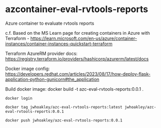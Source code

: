 # azcontainer-eval-rvtools-reports
Azure container to evaluate rvtools reports

c.f. Based on the MS Learn page for creating containers in Azure with Terraform - https://learn.microsoft.com/en-us/azure/container-instances/container-instances-quickstart-terraform

Terraform AzureRM provider docs:
https://registry.terraform.io/providers/hashicorp/azurerm/latest/docs

Docker image config:
https://developers.redhat.com/articles/2023/08/17/how-deploy-flask-application-python-gunicorn#the_application

Build docker image:
    docker build -t azc-eval-rvtools-reports:0.0.1 .

    docker login

    docker tag jwhoakley/azc-eval-rvtools-reports:latest jwhoakley/azc-eval-rvtools-reports:0.0.1

    docker push jwhoakley/azc-eval-rvtools-reports:0.0.1 
